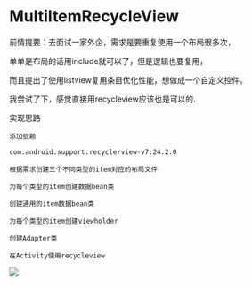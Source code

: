 # MultiItemRecycleView

前情提要：去面试一家外企，需求是要重复使用一个布局很多次，

单单是布局的话用include就可以了，但是逻辑也要复用，

而且提出了使用listview复用条目优化性能，想做成一个自定义控件。

我尝试了下，感觉直接用recycleview应该也是可以的.




实现思路

    添加依赖
    
    com.android.support:recyclerview-v7:24.2.0
    
    根据需求创建三个不同类型的item对应的布局文件
    
    为每个类型的item创建数据bean类
    
    创建通用的item数据bean类
    
    为每个类型的item创建viewholder
    
    创建Adapter类
    
    在Activity使用recycleview



<img src="https://raw.githubusercontent.com/whtchl/MultiItemRecycleView/master/art/1.png"/>

